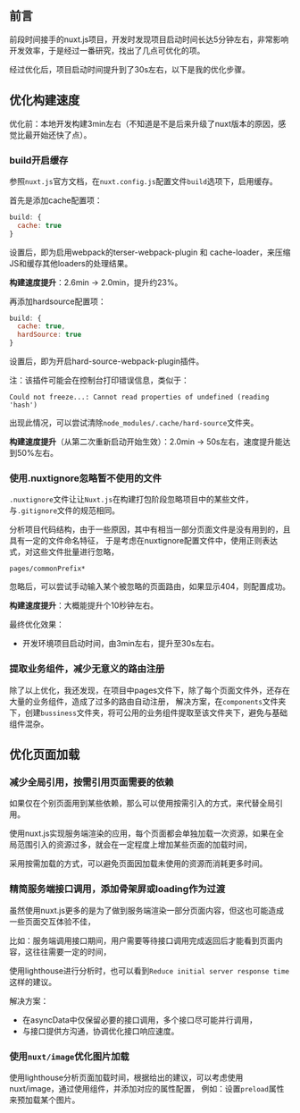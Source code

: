 ## 前言
前段时间接手的nuxt.js项目，开发时发现项目启动时间长达5分钟左右，非常影响开发效率，于是经过一番研究，找出了几点可优化的项。

经过优化后，项目启动时间提升到了30s左右，以下是我的优化步骤。

## 优化构建速度

优化前：本地开发构建3min左右（不知道是不是后来升级了nuxt版本的原因，感觉比最开始还快了点）。

### build开启缓存
参照`nuxt.js`官方文档，在`nuxt.config.js`配置文件`build`选项下，启用缓存。

首先是添加cache配置项：
```javascript
build: {
  cache: true
}
```
设置后，即为启用webpack的terser-webpack-plugin 和 cache-loader，来压缩JS和缓存其他loaders的处理结果。

**构建速度提升**：2.6min -> 2.0min，提升约23%。

再添加hardsource配置项：
```javascript
build: {
  cache: true,
  hardSource: true
}
```
设置后，即为开启hard-source-webpack-plugin插件。

注：该插件可能会在控制台打印错误信息，类似于：
```
Could not freeze...: Cannot read properties of undefined (reading 'hash')
```
出现此情况，可以尝试清除`node_modules/.cache/hard-source`文件夹。


**构建速度提升**（从第二次重新启动开始生效）：2.0min -> 50s左右，速度提升能达到50%左右。


### 使用.nuxtignore忽略暂不使用的文件
`.nuxtignore`文件让让`Nuxt.js`在构建打包阶段忽略项目中的某些文件，与`.gitignore`文件的规范相同。

分析项目代码结构，由于一些原因，其中有相当一部分页面文件是没有用到的，且具有一定的文件命名特征，
于是考虑在nuxtignore配置文件中，使用正则表达式，对这些文件批量进行忽略，

```
pages/commonPrefix*
```

忽略后，可以尝试手动输入某个被忽略的页面路由，如果显示404，则配置成功。

**构建速度提升**：大概能提升个10秒钟左右。

最终优化效果：
- 开发环境项目启动时间，由3min左右，提升至30s左右。

### 提取业务组件，减少无意义的路由注册
除了以上优化，我还发现，在项目中pages文件下，除了每个页面文件外，还存在大量的业务组件，造成了过多的路由自动注册，
解决方案，在`components`文件夹下，创建`bussiness`文件夹，将可公用的业务组件提取至该文件夹下，避免与基础组件混杂。

## 优化页面加载
### 减少全局引用，按需引用页面需要的依赖
如果仅在个别页面用到某些依赖，那么可以使用按需引入的方式，来代替全局引用。

使用nuxt.js实现服务端渲染的应用，每个页面都会单独加载一次资源，如果在全局范围引入的资源过多，就会在一定程度上增加某些页面的加载时间，

采用按需加载的方式，可以避免页面因加载未使用的资源而消耗更多时间。

### 精简服务端接口调用，添加骨架屏或loading作为过渡
虽然使用nuxt.js更多的是为了做到服务端渲染一部分页面内容，但这也可能造成一些页面交互体验不佳，

比如：服务端调用接口期间，用户需要等待接口调用完成返回后才能看到页面内容，这往往需要一定的时间，

使用lighthouse进行分析时，也可以看到`Reduce initial server response time`这样的建议。

解决方案：
- 在asyncData中仅保留必要的接口调用，多个接口尽可能并行调用，
- 与接口提供方沟通，协调优化接口响应速度。

### 使用`nuxt/image`优化图片加载
使用lighthouse分析页面加载时间，根据给出的建议，可以考虑使用nuxt/image，通过使用<nuxt-img>组件，并添加对应的属性配置，
例如：设置`preload`属性来预加载某个图片。



